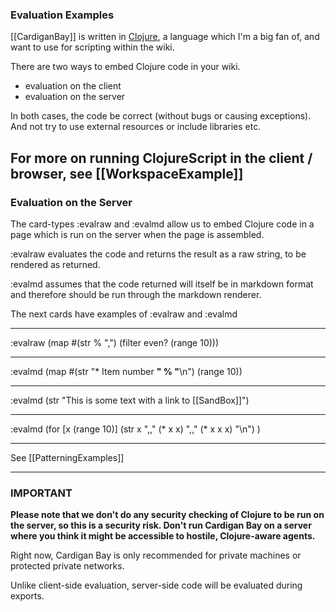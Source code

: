 
### Evaluation Examples

[[CardiganBay]] is written in [Clojure](https://clojure.org/), a language which I'm a big fan of, and want to use for scripting within the wiki.

There are two ways to embed Clojure code in your wiki.

* evaluation on the client
* evaluation on the server

In both cases, the code be correct (without bugs or causing exceptions). And not try to use external resources or include libraries etc.

For more on running ClojureScript in the client / browser, see 
[[WorkspaceExample]]
----
### Evaluation on the Server

The card-types :evalraw and :evalmd allow us to embed Clojure code in a page which is run on the server when the page is assembled.

:evalraw evaluates the code and returns the result as a raw string, to be rendered as returned. 

:evalmd assumes that the code returned will itself be in markdown format and therefore should be run through the markdown renderer.

The next cards have examples of :evalraw and :evalmd

----
:evalraw
(map 
  #(str % ",") 
  (filter even? (range 10)))

----
:evalmd
(map #(str "* Item number **" % "**\n") (range 10))

----
:evalmd
(str "This is some text with a link to [[SandBox]]")

----
:evalmd
(for [x (range 10)] 
   (str x ",," (* x x) ",," (* x x x) "\n")
)


----
See [[PatterningExamples]]

----
### IMPORTANT

**Please note that we don't do any security checking of Clojure to be run on the server, so this is a security risk. Don't run Cardigan Bay on a server where you think it might be accessible to hostile, Clojure-aware agents.**

Right now, Cardigan Bay is only recommended for private machines or protected private networks.

Unlike client-side evaluation, server-side code will be evaluated during exports.
